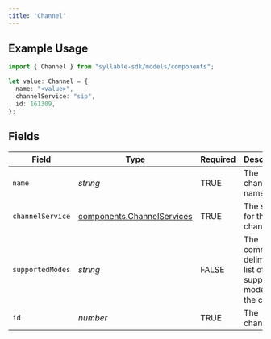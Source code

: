 ```yaml
---
title: 'Channel'
---
```


## Example Usage

```typescript
import { Channel } from "syllable-sdk/models/components";

let value: Channel = {
  name: "<value>",
  channelService: "sip",
  id: 161309,
};
```

## Fields

| Field                                                                    | Type                                                                     | Required                                                                 | Description                                                              |
| ------------------------------------------------------------------------ | ------------------------------------------------------------------------ | ------------------------------------------------------------------------ | ------------------------------------------------------------------------ |
| `name`                                                                   | *string*                                                                 | TRUE                                                       | The channel name                                                         |
| `channelService`                                                         | [components.ChannelServices](/sdk-docs/models/components/channelservices) | TRUE                                                       | The service for the channel                                              |
| `supportedModes`                                                         | *string*                                                                 | FALSE                                                       | The comma-delimited list of supported modes for the channel              |
| `id`                                                                     | *number*                                                                 | TRUE                                                       | The channel ID                                                           |
